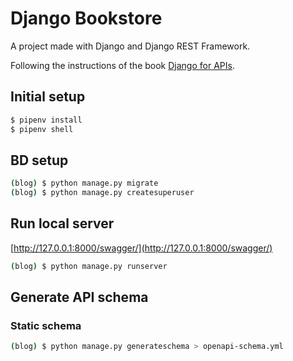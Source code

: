 # Django Bookstore

A project made with Django and Django REST Framework.

Following the instructions of the book [Django for APIs](https://djangoforapis.com/).

## Initial setup

```bash
$ pipenv install
$ pipenv shell
```

## BD setup

```bash
(blog) $ python manage.py migrate
(blog) $ python manage.py createsuperuser
```

## Run local server

[http://127.0.0.1:8000/swagger/](http://127.0.0.1:8000/swagger/)

```bash
(blog) $ python manage.py runserver
```

## Generate API schema

### Static schema

```bash
(blog) $ python manage.py generateschema > openapi-schema.yml
```
